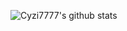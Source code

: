 ![Cyzi7777's github stats](https://github-readme-stats.vercel.app/api?username=J-J1&show_icons=true&theme=dracula&count_private=true)
